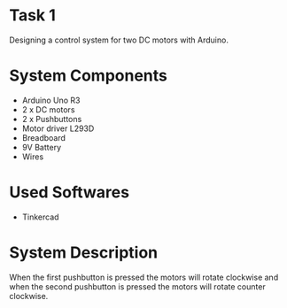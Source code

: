 # Task 1
Designing a control system for two DC motors with Arduino.
# System Components
- Arduino Uno R3
- 2 x DC motors
- 2 x Pushbuttons
- Motor driver L293D
- Breadboard
- 9V Battery
- Wires
# Used Softwares
- Tinkercad
# System Description
When the first pushbutton is pressed the motors will rotate clockwise and when the second pushbutton is pressed the motors will rotate counter clockwise.
